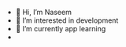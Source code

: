 - 👋 Hi, I’m Naseem
- 👀 I’m interested in development
-  🌱 I’m currently app learning 
- <!---
naseem is a ✨ special ✨ repository because its `README.md` (this file) appears on your GitHub profile.
You can click the Preview link to take a look at your changes.
--->
